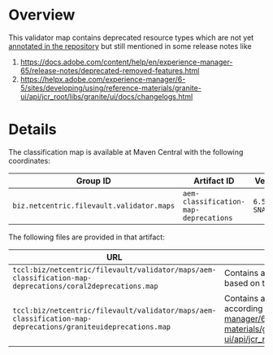 # Overview
This validator map contains deprecated resource types which are not yet [annotated in the repository][1] but still mentioned in some release notes like

1. <https://docs.adobe.com/content/help/en/experience-manager-65/release-notes/deprecated-removed-features.html>
1. <https://helpx.adobe.com/experience-manager/6-5/sites/developing/using/reference-materials/granite-ui/api/jcr_root/libs/granite/ui/docs/changelogs.html>

# Details
The classification map is available at Maven Central with the following coordinates:

Group ID | Artifact ID | Version 
--- | --- | ---
`biz.netcentric.filevault.validator.maps` | `aem-classification-map-deprecations` | `6.5.0.0-SNAPHOT`

The following files are provided in that artifact:

URL | Description 
--- | ---
`tccl:biz/netcentric/filevault/validator/maps/aem-classification-map-deprecations/coral2deprecations.map` | Contains all deprecated Granite UI components still based on the [deprecated Coral UI 2](https://helpx.adobe.com/experience-manager/6-5/sites/developing/using/reference-materials/granite-ui/api/jcr_root/libs/granite/ui/components/legacy/coral2/migration.html)
`tccl:biz/netcentric/filevault/validator/maps/aem-classification-map-deprecations/graniteuideprecations.map` | Contains all deprecated Granite UI components according to <https://helpx.adobe.com/experience-manager/6-5/sites/developing/using/reference-materials/granite-ui/api/jcr_root/libs/granite/ui/docs/changelogs.html>


[1]: ../aem-classification-map-repo-annotations/README.md

